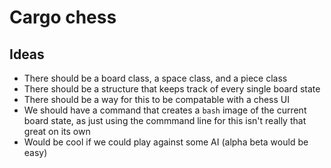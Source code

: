 # Cargo chess

## Ideas

- There should be a board class, a space class, and a piece class
- There should be a structure that keeps track of every single board state
- There should be a way for this to be compatable with a chess UI
- We should have a command that creates a `bash` image of the current board state, as just using the commmand line for this isn't really that great on its own
- Would be cool if we could play against some AI (alpha beta would be easy)
